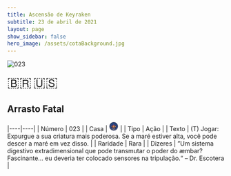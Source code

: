 ```yaml
---
title: Ascensão de Keyraken
subtitle: 23 de abril de 2021
layout: page
show_sidebar: false
hero_image: /assets/cotaBackground.jpg
---
```


![023](https://cards-keyforge.s3.eu-north-1.amazonaws.com/media/pt/rotk/023.png)

<span title="Português" style="font-size: 32px;cursor: pointer;" onclick="javascript:document.querySelector('img[alt=\'023\']').src=document.querySelector('img[alt=\'023\']').src.replace(/media\/[^/]+/, 'media/pt')">🇧🇷</span>
<span title="English" style="font-size: 32px;cursor: pointer;" onclick="javascript:document.querySelector('img[alt=\'023\']').src=document.querySelector('img[alt=\'023\']').src.replace(/media\/[^/]+/, 'media/en')">🇺🇸</span>

## Arrasto Fatal

|----|----|
| Número | 023 |
| Casa | ![Keyraken](https://raw.githubusercontent.com/cardsofkeyforge/cardsofkeyforge.github.io/master/rotk/keyraken.png "Keyraken") |
| Tipo | Ação |
| Texto | (T) Jogar: Expurgue a sua criatura mais poderosa. Se a maré estiver alta, você pode descer a maré em vez disso. |
| Raridade | Rara |
| Dizeres | ”Um sistema digestivo extradimensional que pode transmutar o poder do æmbar? Fascinante… eu deveria ter colocado sensores na tripulação.“ – Dr. Escotera |
